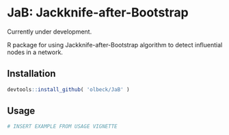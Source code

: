 # JaB: Jackknife-after-Bootstrap

Currently under development. 

R package for using Jackknife-after-Bootstrap algorithm to detect influential nodes in a network. 

## Installation 

```r
devtools::install_github( 'olbeck/JaB' )
```

## Usage 

```r
# INSERT EXAMPLE FROM USAGE VIGNETTE
```


